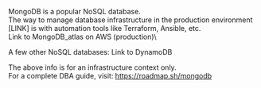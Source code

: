 MongoDB is a popular NoSQL database.\
The way to manage database infrastructure in the production environment [LINK] is with automation tools like Terraform, Ansible, etc.\
Link to MongoDB_atlas on AWS (production)\

A few other NoSQL databases:
Link to DynamoDB


The above info is for an infrastructure context only. \
For a complete DBA guide, visit: https://roadmap.sh/mongodb


